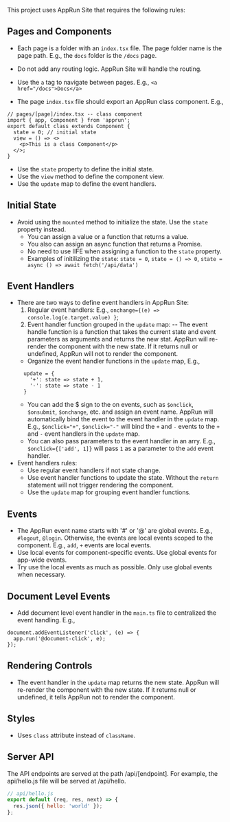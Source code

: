 This project uses AppRun Site that requires the following rules:

## Pages and Components

- Each page is a folder with an `index.tsx` file. The page folder name is the page path. E.g., the `docs` folder is the `/docs` page.
- Do not add any routing logic. AppRun Site will handle the routing.
- Use the `a` tag to navigate between pages. E.g., `<a href="/docs">Docs</a>`

- The page `index.tsx` file should export an AppRun class component. E.g.,
```tsx
// pages/[page]/index.tsx -- class component
import { app, Component } from 'apprun';
export default class extends Component {
  state = 0; // initial state
  view = () => <>
    <p>This is a class Component</p>
  </>;
}
```
- Use the `state` property to define the initial state.
- Use the `view` method to define the component view.
- Use the `update` map to define the event handlers.

## Initial State

- Avoid using the `mounted` method to initialize the state. Use the `state` property instead.
  - You can assign a value or a function that returns a value.
  - You also can assign an async function that returns a Promise.
  - No need to use IIFE when assigning a function to the `state` property.
  - Examples of initilizing the `state`: `state = 0`, `state = () => 0`, `state = async () => await fetch('/api/data')`


## Event Handlers

- There are two ways to define event handlers in AppRun Site:
  1. Regular event handlers: E.g., `onchange={(e) => console.log(e.target.value) }`; 
  2. Event handler function grouped in the `update` map:
    -- The event handle function is a function that takes the current state and event parameters as arguments and returns the new stat. AppRun will re-render the component with the new state. If it returns null or undefined, AppRun will not to render the component.
    - Organize the event handler functions in the `update` map, E.g.,
    ```tsx    
      update = {
        '+': state => state + 1,
        '-': state => state - 1
      }
    ```
    - You can add the $ sign to the on events, such as `$onclick`, `$onsubmit`, `$onchange`, etc. and assign an event name. AppRun will automatically bind the event to the event handler in the `update` map. E.g., `$onclick="+"`, `$onclick="-"` will bind the `+` and `-` events to the `+` and `-` event handlers in the `update` map.
    - You can also pass parameters to the event handler in an arry. E.g., `$onclick={['add', 1]}` will pass `1` as a parameter to the `add` event handler.
- Event handlers rules:
  - Use regular event handlers if not state change.
  - Use event handler functions to update the state. Without the `return` statement will not trigger rendering the component.
  - Use the `update` map for grouping event handler functions.

## Events
- The AppRun event name starts with '#' or '@' are global events. E.g., `#logout`, `@login`. Otherwise, the events are local events scoped to the component. E.g., `add`, `+` events are local events.
- Use local events for component-specific events. Use global events for app-wide events.
- Try use the local events as much as possible. Only use global events when necessary.

## Document Level Events

- Add document level event handler in the `main.ts` file to centralized the event handling. E.g.,

```tsx
document.addEventListener('click', (e) => {
  app.run('@document-click', e);
});
```


## Rendering Controls

- The event handler in the `update` map returns the new state. AppRun will re-render the component with the new state. If it returns null or undefined, it tells AppRun not to render the component.

## Styles

- Uses `class` attribute instead of `className`.


## Server API

The API endpoints are served at the path /api/[endpoint]. For example, the api/hello.js file will be served at /api/hello.

```javascript
// api/hello.js
export default (req, res, next) => {
  res.json({ hello: 'world' });
};
```